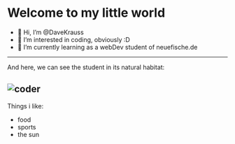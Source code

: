 # Welcome to my little world

- 👋 Hi, I’m @DaveKrauss
- 👀 I’m interested in coding, obviously :D
- 🌱 I’m currently learning as a webDev student of neuefische.de
---
And here, we can see the student in its natural habitat:

![coder](https://github.com/abhisheknaiidu/abhisheknaiidu/raw/master/code.gif?raw=true)
---
Things i like:
- food
- sports
- the sun


<!---
DaveKrauss/DaveKrauss is a ✨ special ✨ repository because its `README.md` (this file) appears on your GitHub profile.
You can click the Preview link to take a look at your changes.
--->
